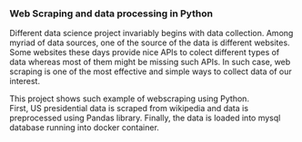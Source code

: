 
### Web Scraping and data processing in Python

Different data science project invariably begins with data collection. Among myriad of data sources, one of the 
source of the data is different websites. Some websites these days provide nice APIs to colect different types of data whereas most of them might be missing such APIs. In such case, web scraping is one of the most effective and simple ways to collect data of our interest.

This project shows such example of webscraping using Python.  
First, US presidential data is scraped from wikipedia and data is preprocessed using Pandas library. Finally, the data is loaded into mysql database running into docker container. 



```python

```
